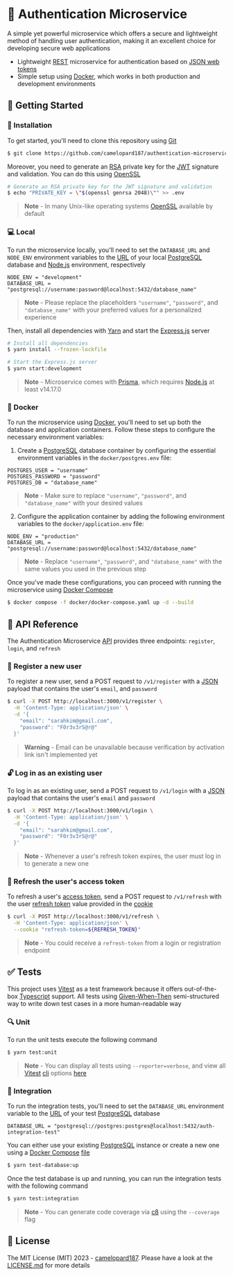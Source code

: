 # 🌻 Authentication Microservice

A simple yet powerful microservice which offers a secure and lightweight method of handling user authentication, making it an excellent choice for developing secure web applications

- Lightweight [REST](https://en.wikipedia.org/wiki/Representational_state_transfer) microservice for authentication based on [JSON web tokens](https://jwt.io/)
- Simple setup using [Docker](https://www.docker.com/), which works in both production and development environments

## 🤸 Getting Started

### 💾 Installation

To get started, you'll need to clone this repository using [Git](https://git-scm.com/)

```bash
$ git clone https://github.com/camelopard187/authentication-microservice-lightweight.git
```

Moreover, you need to generate an [RSA](<https://en.wikipedia.org/wiki/RSA_(cryptosystem)>) private key for the [JWT](https://jwt.io/) signature and validation. You can do this using [OpenSSL](https://www.openssl.org/)

```bash
# Generate an RSA private key for the JWT signature and validation
$ echo "PRIVATE_KEY = \"$(openssl genrsa 2048)\"" >> .env
```

> **Note** - In many Unix-like operating systems [OpenSSL](https://www.openssl.org/) available by default

### 💻 Local

To run the microservice locally, you'll need to set the `DATABASE_URL` and `NODE_ENV` environment variables to the [URL](https://en.wikipedia.org/wiki/URL) of your local [PostgreSQL](https://www.postgresql.org/) database and [Node.js](https://nodejs.org/en) environment, respectively

```env
NODE_ENV = "development"
DATABASE_URL = "postgresql://username:password@localhost:5432/database_name"
```

> **Note** - Please replace the placeholders `"username"`, `"password"`, and `"database_name"` with your preferred values for a personalized experience

Then, install all dependencies with [Yarn](https://yarnpkg.com/) and start the [Express.js](https://expressjs.com/) server

```bash
# Install all dependencies
$ yarn install --frozen-lockfile

# Start the Express.js server
$ yarn start:development
```

> **Note** - Microservice comes with [Prisma](https://www.prisma.io/), which requires [Node.js](https://nodejs.org/) at least v14.17.0

### 🐳 Docker

To run the microservice using [Docker](https://www.docker.com/), you'll need to set up both the database and application containers. Follow these steps to configure the necessary environment variables:

1. Create a [PostgreSQL](https://www.postgresql.org/) database container by configuring the essential environment variables in the `docker/postgres.env` file:

```env
POSTGRES_USER = "username"
POSTGRES_PASSWORD = "password"
POSTGRES_DB = "database_name"
```

> **Note** - Make sure to replace `"username"`, `"password"`, and `"database_name"` with your desired values

2. Configure the application container by adding the following environment variables to the `docker/application.env` file:

```env
NODE_ENV = "production"
DATABASE_URL = "postgresql://username:password@localhost:5432/database_name"
```

> **Note** - Replace `"username"`, `"password"`, and `"database_name"` with the same values you used in the previous step

Once you've made these configurations, you can proceed with running the microservice using [Docker Compose](https://docs.docker.com/compose/)

```bash
$ docker compose -f docker/docker-compose.yaml up -d --build
```

## 🌿 API Reference

The Authentication Microservice [API](https://en.wikipedia.org/wiki/API) provides three endpoints: `register`, `login`, and `refresh`

### 🪪 Register a new user

To register a new user, send a POST request to `/v1/register` with a [JSON](https://www.json.org/) payload that contains the user's `email`, and `password`

```bash
$ curl -X POST http://localhost:3000/v1/register \
  -H 'Content-Type: application/json' \
  -d '{
    "email": "sarahkim@gmail.com",
    "password": "F0r3v3rS@r@"
  }'
```

> **Warning** - Email can be unavailable because verification by activation link isn't implemented yet

### 🔓 Log in as an existing user

To log in as an existing user, send a POST request to `/v1/login` with a [JSON](https://www.json.org/) payload that contains the user's `email` and `password`

```bash
$ curl -X POST http://localhost:3000/v1/login \
  -H 'Content-Type: application/json' \
  -d '{
    "email": "sarahkim@gmail.com",
    "password": "F0r3v3rS@r@"
  }'
```

> **Note** - Whenever a user's refresh token expires, the user must log in to generate a new one

### 🔄 Refresh the user's access token

To refresh a user's [access token](https://auth0.com/docs/secure/tokens/access-tokens), send a POST request to `/v1/refresh` with the user [refresh token](https://auth0.com/docs/secure/tokens/refresh-tokens) value provided in the [cookie](https://en.wikipedia.org/wiki/Cookie)

```bash
$ curl -X POST http://localhost:3000/v1/refresh \
  -H 'Content-Type: application/json' \
  --cookie "refresh-token=${REFRESH_TOKEN}"
```

> **Note** - You could receive a `refresh-token` from a login or registration endpoint

## ✅ Tests

This project uses [Vitest](https://vitest.dev/) as a test framework because it offers out-of-the-box [Typescript](https://www.typescriptlang.org/) support. All tests using [Given-When-Then](https://en.wikipedia.org/wiki/Given-When-Then) semi-structured way to write down test cases in a more human-readable way

### 🔍 Unit

To run the unit tests execute the following command

```bash
$ yarn test:unit
```

> **Note** - You can display all tests using `--reporter=verbose`, and view all [Vitest](https://vitest.dev/) [cli](https://en.wikipedia.org/wiki/Command-line_interface) options [here](https://vitest.dev/guide/cli.html)

### 🧩 Integration

To run the integration tests, you'll need to set the `DATABASE_URL` environment variable to the [URL](https://en.wikipedia.org/wiki/URL) of your test [PostgreSQL](https://www.postgresql.org/) database

```env
DATABASE_URL = "postgresql://postgres:postgres@localhost:5432/auth-integration-test"
```

You can either use your existing [PostgreSQL](https://www.postgresql.org/) instance or create a new one using a [Docker Compose](https://docs.docker.com/compose/) [file](test/docker/docker-compose.yaml)

```bash
$ yarn test-database:up
```

Once the test database is up and running, you can run the integration tests with the following command

```bash
$ yarn test:integration
```

> **Note** - You can generate code coverage via [c8](https://github.com/bcoe/c8) using the `--coverage` flag

## 📜 License

The MIT License (MIT) 2023 - [camelopard187](https://github.com/camelopard187). Please have a look at the [LICENSE.md](LICENSE.md) for more details
